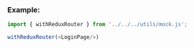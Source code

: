 ### Example:

```js
import { withReduxRouter } from '../../../utils/mock.js';

withReduxRouter(<LoginPage/>)
```
